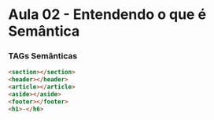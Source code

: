 # Aula 02 - Entendendo o que é Semântica

### TAGs Semânticas

```html
<section></section>
<header></header>
<article></article>
<aside></aside>
<footer></footer>
<h1>-</h6>
```